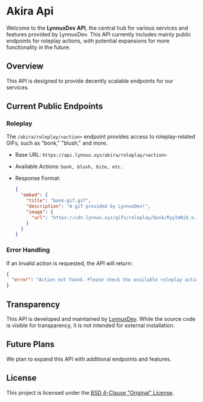 # Akira Api

Welcome to the **LynnuxDev API**, the central hub for various services and features provided by LynnuxDev. This API currently includes mainly public endpoints for roleplay actions, with potential expansions for more functionality in the future.

## Overview

This API is designed to provide decently scalable endpoints for our services.

## Current Public Endpoints

### Roleplay

The `/akira/roleplay/<action>` endpoint provides access to roleplay-related GIFs, such as "bonk," "blush," and more.

- Base URL: `https://api.lynnux.xyz/akira/roleplay/<action>`
- Available Actions: `bonk, blush, bite, etc.`
- Response Format:

  ```json
  {
    "embed": {
      "title": "bonk-gif.gif",
      "description": "A gif provided by LynnuxDev!",
      "image": {
        "url": "https://cdn.lynnux.xyz/gifs/roleplay/bonk/RyyImNjQ_o.gif"
      }
    }
  }
  ```

### Error Handling

If an invalid action is requested, the API will return:

```json
{
  "error": "Action not found. Please check the available roleplay actions."
}
```

## Transparency

This API is developed and maintained by [LynnuxDev].
While the source code is visible for transparency, it is not intended for external installation.

## Future Plans

We plan to expand this API with additional endpoints and features.

## License

  This project is licensed under the [BSD 4-Clause "Original" License](./LICENSE).

[LynnuxDev]: https://github.com/LynnuxDev
